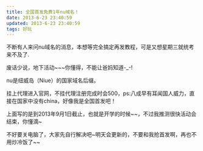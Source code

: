 ```yaml
---
title: 全国首发免费1年nu域名！
date: 2013-6-23 23:40:59
updated: 2013-6-23 23:40:59
tags: 好玩
---
```

不断有人来问nu域名的消息，本想等完全搞定再发教程，可是又想星期三就统考来不及了.

废话少说，地下活动~~~你懂得，不能让爸妈知道-_-!

nu是纽威岛（Niue）的国家域名后缀。

挂上代理进入官网，不挂代理注册完成时会500，ps:八成早有耳闻国人威力，直接在国家中没有china，好像我是全国首发吧！

上面写的是到2013年9月1日截止，也就是开学的时候~~，不过我推测很快活动会结束，你懂滴~

不好要关电脑了，大家先自行解决吧~明天会更新的，不要和我抢首发啊，再也不用炒冷饭了~~
